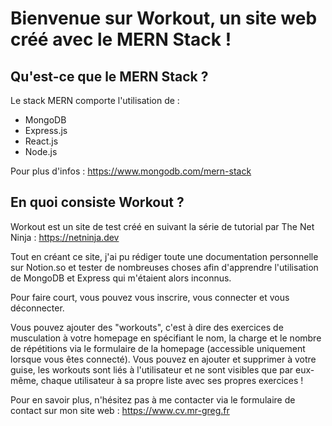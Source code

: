 # Bienvenue sur Workout, un site web créé avec le MERN Stack !

## Qu'est-ce que le MERN Stack ?
Le stack MERN comporte l'utilisation de : 
- MongoDB
- Express.js
- React.js
- Node.js

Pour plus d'infos : https://www.mongodb.com/mern-stack

## En quoi consiste Workout ?
Workout est un site de test créé en suivant la série de tutorial par The Net Ninja : https://netninja.dev

Tout en créant ce site, j'ai pu rédiger toute une documentation personnelle sur Notion.so et tester de nombreuses choses afin d'apprendre l'utilisation de MongoDB et Express qui m'étaient alors inconnus.

Pour faire court, vous pouvez vous inscrire, vous connecter et vous déconnecter. 

Vous pouvez ajouter des "workouts", c'est à dire des exercices de musculation à votre homepage en spécifiant le nom, la charge et le nombre de répétitions via le formulaire de la homepage (accessible uniquement lorsque vous êtes connecté).
Vous pouvez en ajouter et supprimer à votre guise, les workouts sont liés à l'utilisateur et ne sont visibles que par eux-même, chaque utilisateur à sa propre liste avec ses propres exercices !

Pour en savoir plus, n'hésitez pas à me contacter via le formulaire de contact sur mon site web :
https://www.cv.mr-greg.fr
